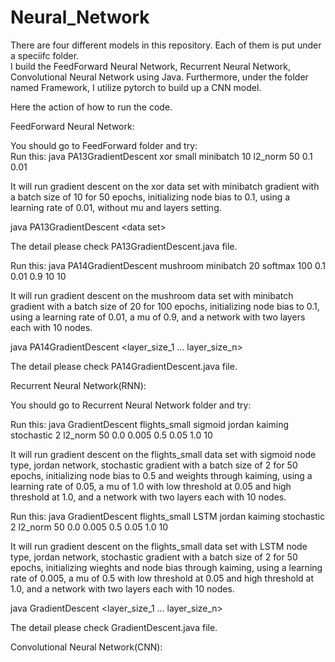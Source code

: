 # Neural_Network
There are four different models in this repository. Each of them is put under a speciifc folder.  
I build the FeedForward Neural Network, Recurrent Neural Network, Convolutional Neural Network using Java.
Furthermore, under the folder named Framework, I utilize pytorch to build up a CNN model.  

Here the action of how to run the code.  

FeedForward Neural Network:

You should go to FeedForward folder and try:  
Run this: java PA13GradientDescent xor small minibatch 10 l2_norm 50 0.1 0.01  

It will run gradient descent on the xor data set with minibatch gradient with a batch size of 10 for 50 epochs, initializing node bias to 0.1, using a learning rate of 0.01, without mu and layers setting.  

java PA13GradientDescent \<data set> <network type> <gradient descent type> <loss function> <epochs> <bias> <learning rate>  

The detail please check PA13GradientDescent.java file.  

Run this: java PA14GradientDescent mushroom minibatch 20 softmax 100 0.1 0.01 0.9 10 10  

It will run gradient descent on the mushroom data set with minibatch gradient with a batch size of 20 for 100 epochs, initializing node bias to 0.1, using a learning rate of 0.01, a mu of 0.9, and a network with two layers each with 10 nodes.  

java PA14GradientDescent <data set> <gradient descent type> <batch size> <loss function> <epochs> <bias> <learning rate> <mu> <layer_size_1 ... layer_size_n>  

The detail please check PA14GradientDescent.java file.    



Recurrent Neural Network(RNN):  

You should go to Recurrent Neural Network folder and try:  

Run this: java GradientDescent flights_small sigmoid jordan kaiming stochastic 2 l2_norm 50 0.0 0.005 0.5 0.05 1.0 10  

It will run gradient descent on the flights_small data set with sigmoid node type, jordan network, stochastic gradient with a batch size of 2 for 50 epochs, initializing node bias to 0.5 and weights through kaiming, using a learning rate of 0.05, a mu of 1.0 with low threshold at 0.05 and high threshold at 1.0, and a network with two layers each with 10 nodes.  

Run this: java GradientDescent flights_small LSTM jordan kaiming stochastic 2 l2_norm 50 0.0 0.005 0.5 0.05 1.0 10  

It will run gradient descent on the flights_small data set with LSTM node type, jordan network, stochastic gradient with a batch size of 2 for 50 epochs, initializing wieghts and node bias   through kaiming, using a learning rate of 0.005, a mu of 0.5 with low threshold at 0.05 and high threshold at 1.0, and a network with two layers each with 10 nodes.  

java GradientDescent <data set> <rnn node type> <network type> <initialization type> <gradient descent type> <batch size> <loss function> <epochs> <bias> <learning rate> <mu> <low threshold> <high threshold> <layer_size_1 ... layer_size_n>  

The detail please check GradientDescent.java file.   


Convolutional Neural Network(CNN):

